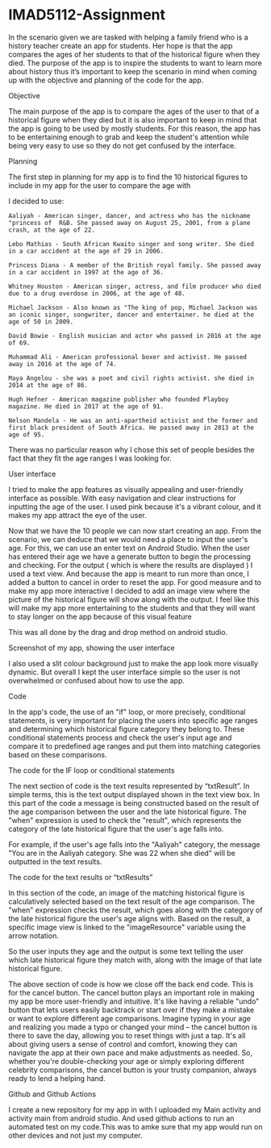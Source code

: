 # IMAD5112-Assignment
In the scenario given we are tasked with helping a family friend who is a history teacher create an app for students. Her hope is that the app compares the ages of her students to that of the historical figure when they died. The purpose of the app is to inspire the students to want to learn more about history thus it’s important to keep the scenario in mind when coming up with the objective and planning of the code for the app. 

  

Objective 

The main purpose of the app is to compare the ages of the user to that of a historical figure when they died but it is also important to keep in mind that the app is going to be used by mostly students. For this reason, the app has to be entertaining enough to grab and keep the student's attention while being very easy to use so they do not get confused by the interface. 

  

Planning 

The first step in planning for my app is to find the 10 historical figures to include in my app for the user to compare the age with 

  

I decided to use: 

    Aaliyah - American singer, dancer, and actress who has the nickname      "princess of  R&B. She passed away on August 25, 2001, from a plane crash, at the age of 22. 

    Lebo Mathias - South African Kwaito singer and song writer. She died in a car accident at the age of 29 in 2006. 

    Princess Diana - A member of the British royal family. She passed away in a car accident in 1997 at the age of 36. 

    Whitney Houston - American singer, actress, and film producer who died due to a drug overdose in 2006, at the age of 48. 

    Michael Jackson - Also known as "The king of pop, Michael Jackson was an iconic singer, songwriter, dancer and entertainer. he died at the age of 50 in 2009. 

    David Bowie - English musician and actor who passed in 2016 at the age of 69. 

    Muhammad Ali - American professional boxer and activist. He passed away in 2016 at the age of 74. 

    Maya Angelou - she was a poet and civil rights activist. she died in 2014 at the age of 86. 

    Hugh Hefner - American magazine publisher who founded Playboy magazine. He died in 2017 at the age of 91. 

    Nelson Mandela - He was an anti-apartheid activist and the former and first black president of South Africa. He passed away in 2013 at the age of 95.  

  

There was no particular reason why I chose this set of people besides the fact that they fit the age ranges I was looking for. 

 

User interface 

I tried to make the  app features as visually appealing and user-friendly interface as possible. With easy navigation and clear instructions for inputting the age of the user. I used pink because it's a vibrant colour, and it makes my app attract the eye of the user. 

Now that we have the 10 people we can now start creating an app. From the scenario, we can deduce that we would need a place to input the user's age. For this, we can use an enter text on Android Studio. When the user has entered their age we have a generate button to begin the processing and checking. For the output ( which is where the results are displayed ) I used a text view. And because the app is meant to run more than once, I added a button to cancel in order to reset the app. For good measure and to make my app more interactive I decided to add an image view where the picture of the historical figure will show along with the output. I feel like this will make my app more entertaining to the students and that they will want to stay longer on the app because of this visual feature 

This was all done by the drag and drop method on android studio. 

  

Screenshot of  my app, showing the user interface 

 

I also used a slit colour background just to make the app look more visually dynamic. But overall I kept the user interface simple so the user is not overwhelmed or confused about how to use the app. 

 

Code 

In the app's code, the use of an "if" loop, or more precisely, conditional statements, is very important for placing the users into specific age ranges and determining which historical figure category they belong to. These conditional statements process and check the user's input age and compare it to predefined age ranges and put them into matching categories based on these comparisons.  

 

The code for the IF loop or conditional statements 

 

The next section of code is the text results represented by “txtResult”. In simple terms, this is the text output displayed shown in the text view box. In this part of the code a message is being constructed based on the result of the age comparison between the user and the late historical figure. The "when" expression is used to check the "result", which represents the category of the late historical figure that the user's age falls into.  

For example, if the user's age falls into the "Aaliyah" category, the message "You are in the Aaliyah category. She was 22 when she died" will be outputted in the text results.  

 

The code for the text results or “txtResults” 

 

 

In this section of the code, an image of the matching historical figure is calculatively selected based on the text result of the age comparison. The "when" expression checks the result, which goes along with the category of the late historical figure the user's age aligns with. Based on the result, a specific image view is linked to the "imageResource" variable using the arrow notation. 

So the user inputs they age and the output is some text telling the user which late historical figure they match with, along with the image of that late historical figure. 

 

 

 

The above section of code is how we close off the back end code. This is for the cancel button. The cancel button plays an important role in making  my app be more user-friendly and intuitive. It's like having a reliable "undo" button that lets users easily backtrack or start over if they make a mistake or want to explore different age comparisons. Imagine typing in your age and realizing you made a typo or changed your mind – the cancel button is there to save the day, allowing you to reset things with just a tap. It's all about giving users a sense of control and comfort, knowing they can navigate the app at their own pace and make adjustments as needed. So, whether you're double-checking your age or simply exploring different celebrity comparisons, the cancel button is your trusty companion, always ready to lend a helping hand. 

Github and Github Actions 

I create a new repository for my app in with I uploaded my Main activity and activity main from android studio. And used github actions to run an automated test on my code.This was to amke sure that my app would run on other devices and not just my computer. 
